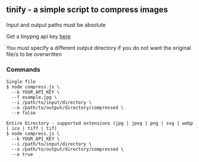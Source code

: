 ## tinify - a simple script to compress images

####

Input and output paths must be absolute

Get a tinypng api key [here](https://tinypng.com/developers)

You must specify a different output directory if you do not want the original file/s to be overwritten

### Commands

```
Single file
$ node compress.js \
  --k YOUR_API_KEY \
  --f example.jpg \
  --i /path/to/input/directory \
  --o /path/to/output/directory/compressed \
  --e false

Entire Directory - supported extensions (jpg | jpeg | png | svg | webp | ico | tiff | tif)
$ node compress.js \
  --k YOUR_API_KEY \
  --i /path/to/input/directory \
  --o /path/to/output/directory/compressed \
  --e true
```
